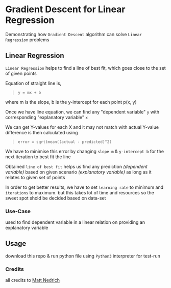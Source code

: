 # Gradient Descent for Linear Regression

Demonstrating how `Gradient Descent` algorithm can solve `Linear Regression` problems

## Linear Regression

`Linear Regression` helps to find a line of best fit, which goes close to the set of given points

Equation of straight line is,

> ` y = mx + b `

where m is the slope, b is the y-intercept for each point p(x, y)

Once we have line equation, we can find any "dependent variable" `y` with corresponding "explanatory variable" `x`

We can get Y-values for each X and it may not match with actual Y-value
difference is then calculated using

> ` error = sqrt(mean((actual - predicted)^2) `

We have to minimise this error by changing `slope m` & `y-intercept b` for the next iteration to best fit the line

Obtained `line of best fit` helps us find any prediction _(dependent variable)_ based on given scenario _(explanatory variable)_ as long as it relates to given set of points

In order to get better results, we have to set `learning rate` to minimum and `iterations` to maximum. but this takes lot of time and resources
so the sweet spot shold be decided based on data-set

### Use-Case
used to find dependent variable in a linear relation on providing an explanatory variable

## Usage
download this repo & run python file using `Python3` interpreter for test-run

### Credits
all credits to [Matt Nedrich](https://github.com/mattnedrich/GradientDescentExample)
